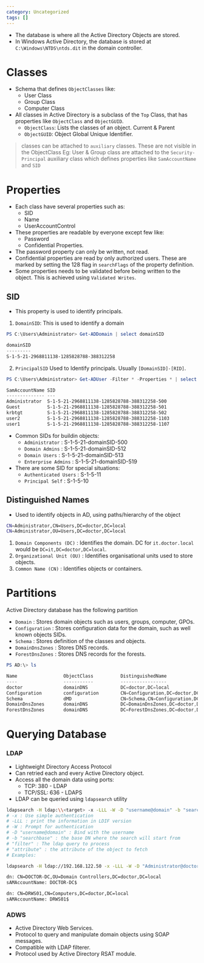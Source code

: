 ```yaml
---
category: Uncategorized
tags: []
---
```

- The database is where all the Active Directory Objects are stored.
- In Windows Active Directory, the database is stored at `C:\Windows\NTDS\ntds.dit` in the domain controller.
# Classes
- Schema that defines `ObjectClasses` like:
	- User Class
	- Group Class
	- Computer Class
- All classes in Active Directory is a subclass of the `Top` Class, that has properties like `ObjectClass` and `ObjectGUID`.
	- `ObjectClass`: Lists the classes of an object. Current & Parent
	- `ObjectGUID`: Object Global Unique Identifier.
> classes can be attached to `auxiliary` classes. These are not visible in the ObjectClass
> Eg: User & Group class are attached to the `Security-Principal` auxiliary class which defines properties like `SamAccountName` and `SID`

# Properties
- Each class have several properties such as:
	- SID
	- Name
	- UserAccountControl
- These properties are readable by everyone except few like:
	- Password
	- Confidential Properties.
- The password property can only be written, not read.
- Confidential properties are read by only authorized users. These are marked by setting the 128 flag in `searchFlags`  of the property definition.
- Some properties needs to be validated before being written to the object. This is achieved using `Validated Writes`.
## SID
- This property is used to identify principals.
1. `DomainSID`: This is used to identify a domain
```powershell
PS C:\Users\Administrator> Get-ADDomain | select domainSID

domainSID
---------
S-1-5-21-2968811138-1285828788-388312258   
```
2. `PrincipalSID` Used to Identify principals. Usually `[DomainSID]-[RID]`.
```powershell
PS C:\Users\Administrator> Get-ADUser -Filter * -Properties * | select SamAccountName,SID

SamAccountName SID
-------------- ---
Administrator  S-1-5-21-2968811138-1285828788-388312258-500
Guest          S-1-5-21-2968811138-1285828788-388312258-501
krbtgt         S-1-5-21-2968811138-1285828788-388312258-502
user2          S-1-5-21-2968811138-1285828788-388312258-1103
user1          S-1-5-21-2968811138-1285828788-388312258-1107    
```
- Common SIDs for buildin objects:
	- `Administrator` : S-1-5-21-domainSID-500
	- `Domain Admins` : S-1-5-21-domainSID-512
	- `Domain Users` : S-1-5-21-domainSID-513
	- `Enterprise Admins` : S-1-5-21-domainSID-519
- There are some SID for special situations:
	- `Authenticated Users` : S-1-5-11
	- `Principal Self` : S-1-5-10
## Distinguished Names
- Used to identify objects in AD, using paths/hierarchy of the object
```bash
CN=Administrator,CN=Users,DC=doctor,DC=local
CN=Administrator,OU=Users,DC=doctor,DC=local
```
1. `Domain Components (DC)` : Identifies the domain. DC for `it.doctor.local` would be `DC=it,DC=doctor,DC=local`.
2. `Organizational Unit (OU)` : Identifies organisational units used to store objects.
3. `Common Name (CN)` : Identifies objects or containers.

# Partitions
Active Directory database has the following partition
- `Domain` : Stores domain objects such as users, groups, computer, GPOs.
- `Configuration` : Stores configuration data for the domain, such as well known objects SIDs.
- `Schema` : Stores definition of the classes and objects.
- `DomainDnsZones` : Stores DNS records.
- `ForestDnsZones` : Stores DNS records for the forests.
```powershell
PS AD:\> ls

Name                 ObjectClass          DistinguishedName
----                 -----------          -----------------
doctor               domainDNS            DC=doctor,DC=local
Configuration        configuration        CN=Configuration,DC=doctor,DC=local
Schema               dMD                  CN=Schema,CN=Configuration,DC=doctor,DC=local
DomainDnsZones       domainDNS            DC=DomainDnsZones,DC=doctor,DC=local
ForestDnsZones       domainDNS            DC=ForestDnsZones,DC=doctor,DC=local      
```

# Querying Database
### LDAP
- Lightweight Directory Access Protocol
- Can retried each and every Active Directory object.
- Access all the domain data using ports:
	- TCP: 380 - LDAP
	- TCP/SSL: 636 - LDAPS
- LDAP can be queried using `ldapsearch` utility
```bash
ldapsearch -H ldap:\\<target> -x -LLL -W -D "username@domain" -b "searchbase" "filter" "attribute"
# -x : Use simple authentication
# -LLL : print the information in LDIF version
# -W : Prompt for authentication
# -D "username@domain" : Bind with the username
# -b "searchbase" : the base DN where the search will start from
# "filter" : The ldap query to process
# "attribute" : the attribute of the object to fetch
# Examples:

ldapsearch -H ldap://192.168.122.50 -x -LLL -W -D "Administrator@doctor.local" -b "dc=doctor,dc=local" "(ObjectClass=Computer)" "SamAccountname"

dn: CN=DOCTOR-DC,OU=Domain Controllers,DC=doctor,DC=local
sAMAccountName: DOCTOR-DC$

dn: CN=DRWS01,CN=Computers,DC=doctor,DC=local
sAMAccountName: DRWS01$
```
### ADWS
- Active Directory Web Services.
- Protocol to query and manipulate domain objects using SOAP messages.
- Compatible with LDAP filterer.
- Protocol used by Active Directory RSAT module.